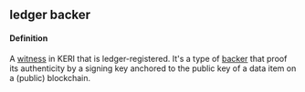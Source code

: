 ## ledger backer

<h4>Definition</h4><p>A <a href="witness">witness</a> in KERI that is ledger-registered. It&#39;s a type of <a href="backer">backer</a> that proof its authenticity by a signing key anchored to the public key of a data item on a (public) blockchain.</p>

